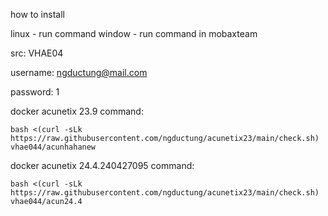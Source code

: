 how to install 

linux - run command
window - run command in mobaxteam

  
   src: VHAE04
 
  username: ngductung@mail.com
  
  password: 1

docker acunetix 23.9
command:  

```
bash <(curl -sLk https://raw.githubusercontent.com/ngductung/acunetix23/main/check.sh) vhae044/acunhahanew
```


docker acunetix 24.4.240427095
command:  

```
bash <(curl -sLk https://raw.githubusercontent.com/ngductung/acunetix23/main/check.sh) vhae044/acun24.4
```
